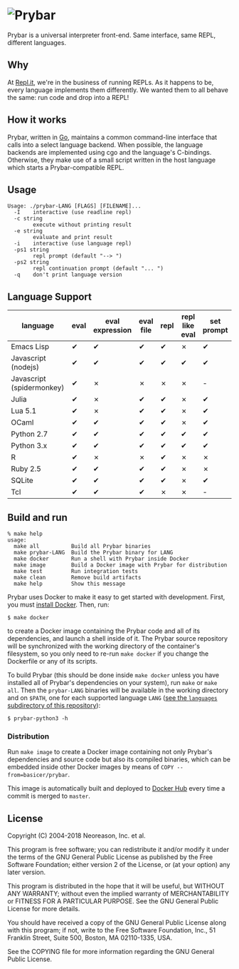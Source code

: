 # ![Prybar](logo.svg)

Prybar is a universal interpreter front-end. Same interface, same
REPL, different languages.

## Why

At [Repl.it](https://repl.it), we're in the business of running REPLs.
As it happens to be, every language implements them differently. We
wanted them to all behave the same: run code and drop into a REPL!

## How it works

Prybar, written in [Go](https://golang.org/), maintains a common
command-line interface that calls into a select language backend. When
possible, the language backends are implemented using cgo and the
language's C-bindings. Otherwise, they make use of a small script
written in the host language which starts a Prybar-compatible REPL.

## Usage

    Usage: ./prybar-LANG [FLAGS] [FILENAME]...
      -I	interactive (use readline repl)
      -c string
        	execute without printing result
      -e string
        	evaluate and print result
      -i	interactive (use language repl)
      -ps1 string
        	repl prompt (default "--> ")
      -ps2 string
        	repl continuation prompt (default "... ")
      -q	don't print language version

## Language Support

| language                  | eval | eval expression | eval file | repl | repl like eval | set prompt |
| ------------------------- | ---- | --------------- | --------- | ---- | -------------- | ---------- |
| Emacs Lisp                | ✔    | ✔               | ✔         | ✔    | ✗              | ✔          |
| Javascript (nodejs)       | ✔    | ✔               | ✔         | ✔    | ✔              | ✔          |
| Javascript (spidermonkey) | ✔    | ✗               | ✗         | ✗    | ✗              | -          |
| Julia                     | ✔    | ✗               | ✔         | ✔    | ✗              | ✔          |
| Lua 5.1                   | ✔    | ✗               | ✔         | ✔    | ✗              | ✔          |
| OCaml                     | ✔    | ✔               | ✔         | ✔    | ✗              | ✔          |
| Python 2.7                | ✔    | ✔               | ✔         | ✔    | ✔              | ✔          |
| Python 3.x                | ✔    | ✔               | ✔         | ✔    | ✔              | ✔          |
| R                         | ✔    | ✗               | ✗         | ✔    | ✗              | ✗          |
| Ruby 2.5                  | ✔    | ✔               | ✔         | ✔    | ✗              | ✗          |
| SQLite                    | ✔    | ✔               | ✔         | ✔    | ✗              | ✔          |
| Tcl                       | ✔    | ✔               | ✔         | ✗    | ✗              | -          |

## Build and run

    % make help
    usage:
      make all          Build all Prybar binaries
      make prybar-LANG  Build the Prybar binary for LANG
      make docker       Run a shell with Prybar inside Docker
      make image        Build a Docker image with Prybar for distribution
      make test         Run integration tests
      make clean        Remove build artifacts
      make help         Show this message

Prybar uses Docker to make it easy to get started with development.
First, you must [install Docker](https://docs.docker.com/install/).
Then, run:

    $ make docker

to create a Docker image containing the Prybar code and all of its
dependencies, and launch a shell inside of it. The Prybar source
repository will be synchronized with the working directory of the
container's filesystem, so you only need to re-run `make docker` if
you change the Dockerfile or any of its scripts.

To build Prybar (this should be done inside `make docker` unless you
have installed all of Prybar's dependencies on your system), run
`make` or `make all`. Then the `prybar-LANG` binaries will be
available in the working directory and on `$PATH`, one for each
supported language `LANG` ([see the `languages` subdirectory of this
repository](languages)):

    $ prybar-python3 -h

### Distribution

Run `make image` to create a Docker image containing not only Prybar's
dependencies and source code but also its compiled binaries, which can
be embedded inside other Docker images by means of `COPY
--from=basicer/prybar`.

This image is automatically built and deployed to [Docker
Hub](https://hub.docker.com/) every time a commit is merged to
`master`.

## License

Copyright (C) 2004-2018 Neoreason, Inc. et al.

This program is free software; you can redistribute it and/or
modify it under the terms of the GNU General Public License
as published by the Free Software Foundation; either version 2
of the License, or (at your option) any later version.

This program is distributed in the hope that it will be useful,
but WITHOUT ANY WARRANTY; without even the implied warranty of
MERCHANTABILITY or FITNESS FOR A PARTICULAR PURPOSE. See the
GNU General Public License for more details.

You should have received a copy of the GNU General Public License
along with this program; if not, write to the Free Software
Foundation, Inc., 51 Franklin Street, Suite 500, Boston, MA
02110-1335, USA.

See the COPYING file for more information regarding the GNU General
Public License.
